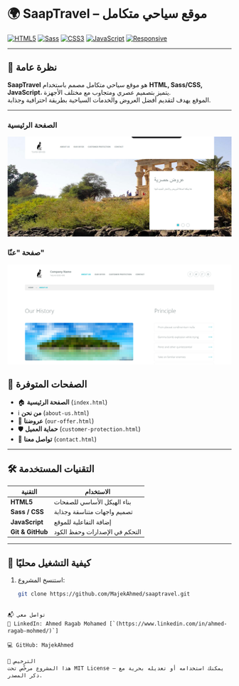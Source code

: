 # 🌍 SaapTravel – موقع سياحي متكامل

[![HTML5](https://img.shields.io/badge/HTML5-E34F26?logo=html5&logoColor=white)]()
[![Sass](https://img.shields.io/badge/Sass-CC6699?logo=sass&logoColor=white)]()
[![CSS3](https://img.shields.io/badge/CSS3-1572B6?logo=css3&logoColor=white)]()
[![JavaScript](https://img.shields.io/badge/JavaScript-F7DF1E?logo=javascript&logoColor=black)]()
[![Responsive](https://img.shields.io/badge/Mobile-Friendly)]()

---

## 📌 نظرة عامة
**SaapTravel** هو موقع سياحي متكامل مصمم باستخدام **HTML, Sass/CSS, JavaScript**، يتميز بتصميم عصري ومتجاوب مع مختلف الأجهزة.  
الموقع يهدف لتقديم أفضل العروض والخدمات السياحية بطريقة احترافية وجذابة.

---

### الصفحة الرئيسية
![Home Page](images/home-page.png)

### صفحة "عنّا"
![About Us](images/about-us.png)


## 📂 الصفحات المتوفرة
- 🏠 **الصفحة الرئيسية** (`index.html`)
- ℹ️ **من نحن** (`about-us.html`)
- 💼 **عروضنا** (`our-offer.html`)
- 🛡 **حماية العميل** (`customer-protection.html`)
- 📩 **تواصل معنا** (`contact.html`)

---

## 🛠️ التقنيات المستخدمة
| التقنية        | الاستخدام                         |
|---------------|------------------------------------|
| **HTML5**     | بناء الهيكل الأساسي للصفحات        |
| **Sass / CSS**| تصميم واجهات متناسقة وجذابة        |
| **JavaScript**| إضافة التفاعلية للموقع            |
| **Git & GitHub** | التحكم في الإصدارات وحفظ الكود  |

---

## 🚀 كيفية التشغيل محليًا
1. استنسخ المشروع:
   ```bash
   git clone https://github.com/MajekAhmed/saaptravel.git
```

📬 تواصل معي
💼 LinkedIn: Ahmed Ragab Mohamed [`(https://www.linkedin.com/in/ahmed-ragab-mohmed/)`]

💻 GitHub: MajekAhmed

📄 الترخيص
هذا المشروع مرخّص تحت MIT License — يمكنك استخدامه أو تعديله بحرية مع ذكر المصدر.
